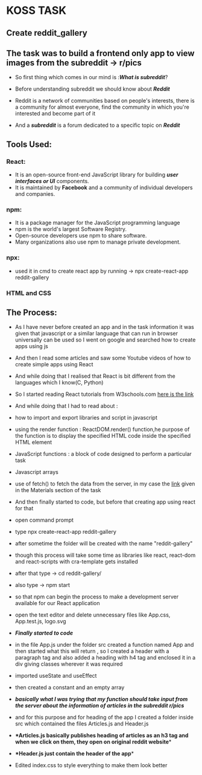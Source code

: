 # **KOSS TASK**

## Create reddit_gallery
## The task was to build a frontend only app to view images from the subreddit -> r/pics

* So first thing which comes in our mind is :_**What is subreddit**_?

* Before understanding subreddit we should know about _**Reddit**_

* Reddit is a network of communities based on people's interests, there is a community for almost everyone, find the community in which you're interested and become part of it

* And a _**subreddit**_ is a forum dedicated to a specific topic on _**Reddit**_

## Tools Used:

### React:
* It is an open-source front-end JavaScript library for building _**user interfaces or UI**_ components.
* It is maintained by **Facebook** and a community of individual developers and companies.

### npm:
* It is a package manager for the JavaScript programming language
* npm is the world's largest Software Registry.
* Open-source developers use npm to share software.
* Many organizations also use npm to manage private development.

### npx:
* used it in cmd to create react app by running -> npx create-react-app reddit-gallery

### HTML and CSS

## The Process: 
* As I have never before created an app and in the task information it was given that javascript or a similar language that can run in browser universally can be used so I went on google and searched how to create apps using js

* And then I read some articles and saw some Youtube videos of how to create simple apps using React

* And while doing that I realised that React is bit different from the languages which I know(C, Python) 

* So I started reading React tutorials from W3schools.com [here is the link](https://www.w3schools.com/react/)

* And while doing that I had to read about :

* how to import and export libraries and script in javascript

* using the render function : ReactDOM.render() function,he purpose of the function is to display the specified HTML code inside the specified HTML element

* JavaScript functions : a block of code designed to perform a particular task

* Javascript arrays 

* use of fetch() to fetch the data from the server, in my case the [link](https://www.reddit.com/r/pics.json) given in the Materials section of the task

* And then finally started to code, but before that creating app using react for that

* open command prompt
* type npx create-react-app reddit-gallery
* after sometime the folder will be created with the name "reddit-gallery" 
* though this process will take some time as libraries like react, react-dom and react-scripts with cra-template gets installed
* after that type -> cd reddit-gallery/
* also type -> npm start 
* so that npm can begin the process to make a development server available for our React application

* open the text editor and delete unnecessary files like App.css, App.test.js, logo.svg

* __*Finally started to code*__

* in the file App.js under the folder src created a function named App and then started what this will return , so I created a header with a paragraph tag
and also added a heading with h4 tag
and enclosed it in a div giving classes wherever it was required

* imported useState and useEffect
* then created a constant and an empty array 
* __*basically what I was trying that my function should take input from the server about the information of articles in the subreddit r/pics*__

* and for this purpose and for heading of the app I created a folder inside src which contained the files Articles.js and Header.js

* __*Articles.js basically publishes heading of articles as an h3 tag and when we click on them, they open on original reddit website__*

* __*Header.js just contain the header of the app__*

* Edited index.css to style everything to make them look better











